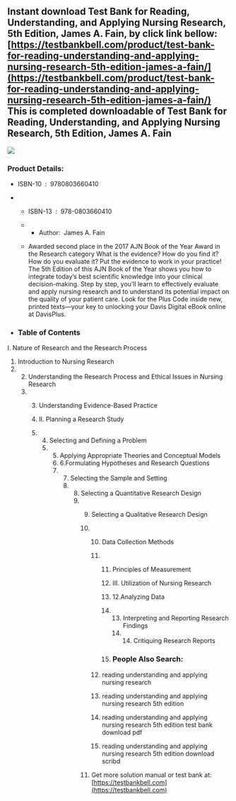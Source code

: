 Instant download **Test Bank for Reading, Understanding, and Applying Nursing Research, 5th Edition, James A. Fain,** by click link bellow:  
[https://testbankbell.com/product/test-bank-for-reading-understanding-and-applying-nursing-research-5th-edition-james-a-fain/](https://testbankbell.com/product/test-bank-for-reading-understanding-and-applying-nursing-research-5th-edition-james-a-fain/)  
This is completed downloadable of Test Bank for Reading, Understanding, and Applying Nursing Research, 5th Edition, James A. Fain
---------------------------------------------------------------------------------------------------------------------------------


![](https://testbankbell.com/wp-content/uploads/2023/05/9780803660410_TestBank.jpg)
### Product Details:


* ISBN-10 ‏ : ‎ 9780803660410
* * ISBN-13 ‏ : ‎ 978-0803660410
  * * Author:  James A. Fain
   
  * Awarded second place in the 2017 AJN Book of the Year Award in the Research category What is the evidence? How do you find it? How do you evaluate it? Put the evidence to work in your practice! The 5th Edition of this AJN Book of the Year shows you how to integrate today’s best scientific knowledge into your clinical decision-making. Step by step, you’ll learn to effectively evaluate and apply nursing research and to understand its potential impact on the quality of your patient care. Look for the Plus Code inside new, printed texts―your key to unlocking your Davis Digital eBook online at DavisPlus.
 
* ### Table of Contents


I. Nature of Research and the Research Process
1. Introduction to Nursing Research
2. 2. Understanding the Research Process and Ethical Issues in Nursing Research
   3. 3. Understanding Evidence-Based Practice
     
      4. II. Planning a Research Study
      5. 4. Selecting and Defining a Problem
         5. 5. Applying Appropriate Theories and Conceptual Models
            6. 6.Formulating Hypotheses and Research Questions
            7. 7. Selecting the Sample and Setting
               8. 8. Selecting a Quantitative Research Design
                  9. 9. Selecting a Qualitative Research Design
                     10. 10. Data Collection Methods
                         11. 11. Principles of Measurement
                            
                             12. III. Utilization of Nursing Research
                             13. 12.Analyzing Data
                             14. 13. Interpreting and Reporting Research Findings
                                 14. 14. Critiquing Research Reports
                                    
                             15. ### People Also Search:
                            
                         12. reading understanding and applying nursing research
                        
                         13. reading understanding and applying nursing research 5th edition
                        
                         14. reading understanding and applying nursing research 5th edition test bank download pdf
                        
                         15. reading understanding and applying nursing research 5th edition download scribd
                        
                     11.  Get more solution manual or test bank at: [https://testbankbell.com](https://testbankbell.com)
